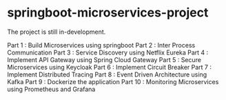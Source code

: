 # springboot-microservices-project


The project is still in-development.

Part 1 : Build Microservices using springboot
Part 2 : Inter Process Communication
Part 3 : Service Discovery using Netflix Eureka
Part 4 : Implement API Gateway using Spring Cloud Gateway
Part 5 : Secure Microservices using Keycloak
Part 6 : Implement Circuit Breaker
Part 7 : Implement Distributed Tracing
Part 8 : Event Driven Architecture using Kafka
Part 9 : Dockerize the application
Part 10 : Monitoring Microservices using Prometheus and Grafana
